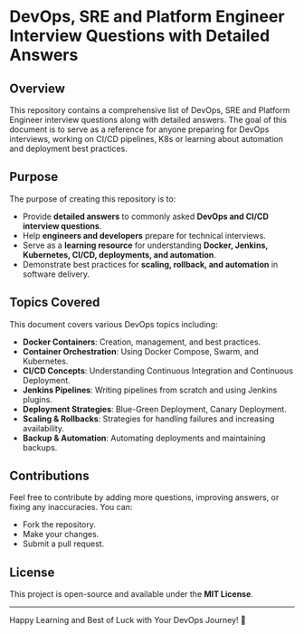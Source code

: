 # DevOps, SRE and Platform Engineer Interview Questions with Detailed Answers

## Overview
This repository contains a comprehensive list of DevOps, SRE and Platform Engineer interview questions along with detailed answers. The goal of this document is to serve as a reference for anyone preparing for DevOps interviews, working on CI/CD pipelines, K8s or learning about automation and deployment best practices.

## Purpose
The purpose of creating this repository is to:
- Provide **detailed answers** to commonly asked **DevOps and CI/CD interview questions**.
- Help **engineers and developers** prepare for technical interviews.
- Serve as a **learning resource** for understanding **Docker, Jenkins, Kubernetes, CI/CD, deployments, and automation**.
- Demonstrate best practices for **scaling, rollback, and automation** in software delivery.

## Topics Covered
This document covers various DevOps topics including:
- **Docker Containers**: Creation, management, and best practices.
- **Container Orchestration**: Using Docker Compose, Swarm, and Kubernetes.
- **CI/CD Concepts**: Understanding Continuous Integration and Continuous Deployment.
- **Jenkins Pipelines**: Writing pipelines from scratch and using Jenkins plugins.
- **Deployment Strategies**: Blue-Green Deployment, Canary Deployment.
- **Scaling & Rollbacks**: Strategies for handling failures and increasing availability.
- **Backup & Automation**: Automating deployments and maintaining backups.

## Contributions
Feel free to contribute by adding more questions, improving answers, or fixing any inaccuracies. You can:
- Fork the repository.
- Make your changes.
- Submit a pull request.

## License
This project is open-source and available under the **MIT License**.

---

Happy Learning and Best of Luck with Your DevOps Journey! 🚀

